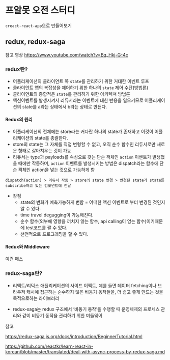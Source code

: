 # 프알못 오전 스터디

`creact-react-app`으로 만들어보기

## redux, redux-saga

참고 영상
 https://www.youtube.com/watch?v=Bq_Hkj-G-4c

### redux란?
- 어플리케이션의 클라이언트 쪽 `state`를 관리하기 위한 거대한 이벤트 루프
- 클라이언트 앱의 복잡성을 제어하기 위한 하나의 `state` 제어 수단(방법론)
- 클라이언트의 종합적은 `state`를 관리하기 위한 아키텍쳐 방법론
- 액션이벤트를 발생시켜서 리듀서라는 이벤트에 대한 반응을 일으키므로 어플리케이션의 state를 a라는 상태에서 b라는 상태로 만든다.

#### Redux의 원리
- 어플리케이션의 전체에는 store라는 커다란 하나의 state가 존재하고 이것이 어플리케이션의 state를 총괄한다.
- store의 state는 그 자체를 직접 변형할 수 없고, 오직 순수 함수인 리듀서로만 새로운 형태로 갈아치우는 것이 가능
- 리듀서는 type과 payloads를 속성으로 갖는 단순 객체인 `action` 이벤트가 발생했을 때에만 작동하며, `action` 이벤트를 발생시키는 방법은 dispatch라는 함수에 단순 객체인 action을 넣는 것으로 가능하게 함

```
dispatch(action) > 리듀서 작동 > store의 state 변경 > 변경된 state가 state를 subscribe하고 있는 컴포넌트에 전달
```
- 장점
  - state의 변화가 예측가능하게 변함 = 어떠한 액션 이벤트로 부터 변경된 것인지 알 수 있다.
  - time travel degugging이 가능해진다.
  - 순수 함수(외부에 영향을 끼치지 않는 함수, api calling이 없는 함수)이기때문에 test코드를 짤 수 있다.
  - 선언적으로 프로그래밍을 할 수 있다.

#### Redux와 Middleware   
이건 패스


### redux-saga란?
- 리액트/리덕스 애플리케이션의 사이드 이펙트, 예를 들면 데이터 fetching이나 브라우저 캐시에 접근하는 순수하지 않은 비동기 동작들을, 더 쉽고 좋게 만드는 것을 목적으로하는 라이브러리

- redux-saga는 redux 구조에서 ‘비동기 동작’을 수행할 때 운영체제의 프로세스 관리와 같이 비동기 동작을 관리하기 위한 미들웨어

참고

https://redux-saga.js.org/docs/introduction/BeginnerTutorial.html

https://github.com/reactkr/learn-react-in-korean/blob/master/translated/deal-with-async-process-by-redux-saga.md

